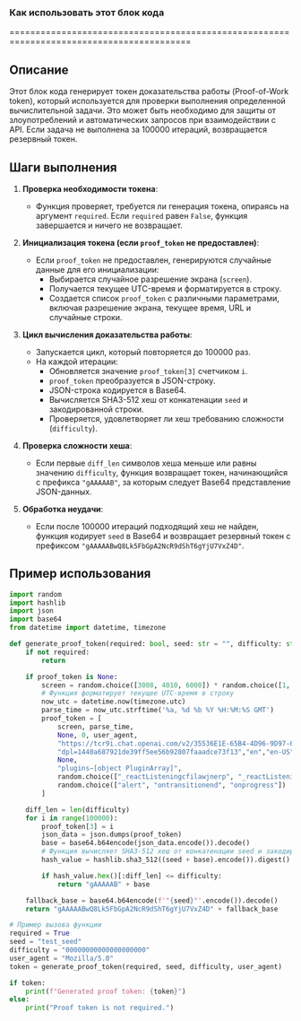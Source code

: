 ### **Как использовать этот блок кода**

=========================================================================================

Описание
-------------------------
Этот блок кода генерирует токен доказательства работы (Proof-of-Work token), который используется для проверки выполнения определенной вычислительной задачи. Это может быть необходимо для защиты от злоупотреблений и автоматических запросов при взаимодействии с API. Если задача не выполнена за 100000 итераций, возвращается резервный токен.

Шаги выполнения
-------------------------
1. **Проверка необходимости токена**:
   - Функция проверяет, требуется ли генерация токена, опираясь на аргумент `required`. Если `required` равен `False`, функция завершается и ничего не возвращает.

2. **Инициализация токена (если `proof_token` не предоставлен)**:
   - Если `proof_token` не предоставлен, генерируются случайные данные для его инициализации:
     - Выбирается случайное разрешение экрана (`screen`).
     - Получается текущее UTC-время и форматируется в строку.
     - Создается список `proof_token` с различными параметрами, включая разрешение экрана, текущее время, URL и случайные строки.

3. **Цикл вычисления доказательства работы**:
   - Запускается цикл, который повторяется до 100000 раз.
   - На каждой итерации:
     - Обновляется значение `proof_token[3]` счетчиком `i`.
     - `proof_token` преобразуется в JSON-строку.
     - JSON-строка кодируется в Base64.
     - Вычисляется SHA3-512 хеш от конкатенации `seed` и закодированной строки.
     - Проверяется, удовлетворяет ли хеш требованию сложности (`difficulty`).

4. **Проверка сложности хеша**:
   - Если первые `diff_len` символов хеша меньше или равны значению `difficulty`, функция возвращает токен, начинающийся с префикса `"gAAAAAB"`, за которым следует Base64 представление JSON-данных.

5. **Обработка неудачи**:
   - Если после 100000 итераций подходящий хеш не найден, функция кодирует `seed` в Base64 и возвращает резервный токен с префиксом `"gAAAAABwQ8Lk5FbGpA2NcR9dShT6gYjU7VxZ4D"`.

Пример использования
-------------------------

```python
import random
import hashlib
import json
import base64
from datetime import datetime, timezone

def generate_proof_token(required: bool, seed: str = "", difficulty: str = "", user_agent: str = None, proof_token: str = None):
    if not required:
        return

    if proof_token is None:
        screen = random.choice([3008, 4010, 6000]) * random.choice([1, 2, 4])
        # Функция форматирует текущее UTC-время в строку
        now_utc = datetime.now(timezone.utc)
        parse_time = now_utc.strftime('%a, %d %b %Y %H:%M:%S GMT')
        proof_token = [
            screen, parse_time,
            None, 0, user_agent,
            "https://tcr9i.chat.openai.com/v2/35536E1E-65B4-4D96-9D97-6ADB7EFF8147/api.js",
            "dpl=1440a687921de39ff5ee56b92807faaadce73f13","en","en-US",
            None,
            "plugins−[object PluginArray]",
            random.choice(["_reactListeningcfilawjnerp", "_reactListening9ne2dfo1i47", "_reactListening410nzwhan2a"]),
            random.choice(["alert", "ontransitionend", "onprogress"])
        ]

    diff_len = len(difficulty)
    for i in range(100000):
        proof_token[3] = i
        json_data = json.dumps(proof_token)
        base = base64.b64encode(json_data.encode()).decode()
        # Функция вычисляет SHA3-512 хеш от конкатенации seed и закодированной строки
        hash_value = hashlib.sha3_512((seed + base).encode()).digest()

        if hash_value.hex()[:diff_len] <= difficulty:
            return "gAAAAAB" + base

    fallback_base = base64.b64encode(f'"{seed}"'.encode()).decode()
    return "gAAAAABwQ8Lk5FbGpA2NcR9dShT6gYjU7VxZ4D" + fallback_base

# Пример вызова функции
required = True
seed = "test_seed"
difficulty = "00000000000000000000"
user_agent = "Mozilla/5.0"
token = generate_proof_token(required, seed, difficulty, user_agent)

if token:
    print(f"Generated proof token: {token}")
else:
    print("Proof token is not required.")